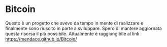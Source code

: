 # Bitcoin
Questo è un progetto che avevo da tempo in mente di realizzare e finalmente sono riuscito in parte a sviluppare. Spero di mantere aggiornata questa risorsa il più possibile. Attualmente è raggiungibile al link https://mendace.github.io/Bitcoin/ 

